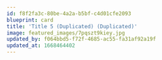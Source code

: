 ```yaml
---
id: f8f2fa3c-80be-4a2a-b5bf-c4d01cfe2093
blueprint: card
title: 'Title 5 (Duplicated) (Duplicated)'
image: featured_images/7pqszt9kiey.jpg
updated_by: f064bbd5-f72f-4685-ac55-fa31af92a19f
updated_at: 1668464402
---
```

